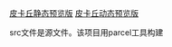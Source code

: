 [皮卡丘静态预览版](http://sunxiaochuang.top/pikachu/dist/index.html)
[皮卡丘动态预览版](http://sunxiaochuang.top/pikachu/dist/test.html)

src文件是源文件。该项目用parcel工具构建